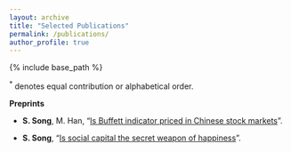 ```yaml
---
layout: archive	
title: "Selected Publications"
permalink: /publications/
author_profile: true	  
---
```


{% include base_path %}

<sup>\*</sup> denotes equal contribution or alphabetical order.

**Preprints**

- **S. Song**, M. Han, “[Is Buffett indicator priced in Chinese stock markets]({{site.url}}/file/lunwen.pdf)”.

- **S. Song**,  “[Is social capital  the  secret weapon of happiness]({{site.url}}/file/lunwen2.pdf)”.
